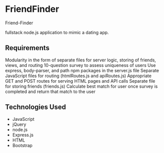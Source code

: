 # FriendFinder
Friend-Finder 

fullstack node.js application to mimic a dating app.

## Requirements
Modularity in the form of separate files for server logic, storing of friends, views, and routing
10-question survey to assess uniqueness of users
Use express, body-parser, and path npm packages in the server.js file
Separate JavaScript files for routing (htmlRoutes.js and apiRoutes.js)
Appropriate GET and POST routes for serving HTML pages and API calls
Separate file for storing friends (friends.js)
Calculate best match for user once survey is completed and return that match to the user

## Technologies Used
* JavaScript
* jQuery
* node.js
* Express.js
* HTML
* Bootstrap